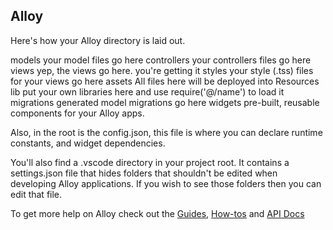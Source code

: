 ## Alloy

Here's how your Alloy directory is laid out.

models              your model files go here
controllers         your controllers files go here
views               yep, the views go here. you're getting it
styles              your style (.tss) files for your views go here
assets              All files here will be deployed into Resources
lib                 put your own libraries here and use require('@/name') to load it
migrations          generated model migrations go here
widgets             pre-built, reusable components for your Alloy apps.

Also, in the root is the config.json, this file is where you can declare runtime constants, and widget dependencies.

You'll also find a .vscode directory in your project root. It contains a settings.json file that hides folders that shouldn't be edited when developing Alloy applications. If you wish to see those folders then you can edit that file.

To get more help on Alloy check out the [Guides](https://docs.appcelerator.com/platform/latest/#!/guide/Alloy_Guide), [How-tos](https://docs.appcelerator.com/platform/latest/#!/guide/Alloy_How-tos) and [API Docs](https://docs.appcelerator.com/platform/latest/#!/api/Alloy)
